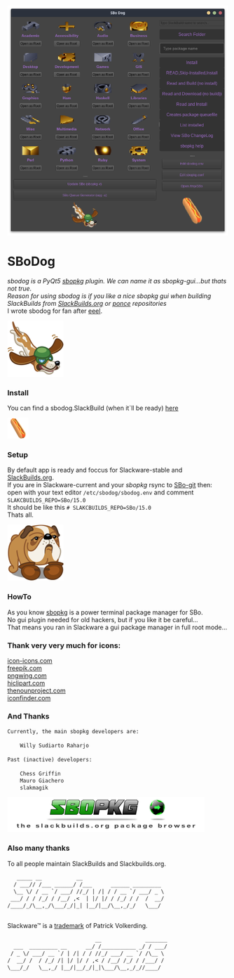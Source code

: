 ![](./app.png)

# SBoDog
*sbodog is a PyQt5  [sbopkg](https://sbopkg.org/) plugin. We can name it as sbopkg-gui...but thats not true.*<br>
*Reason for using sbodog is if you like a nice sbopkg gui when building SlackBuilds from [SlackBuilds.org](https://github.com/SlackBuildsOrg/slackbuilds.git) or [ponce](https://github.com/Ponce/slackbuilds) repositories*<br>
I wrote sbodog for fan after [eeel](https://github.com/rizitis/Eeel).

![sbodog](./sbodog-1.png)

### Install
You can find a sbodog.SlackBuild (when it`ll be ready) [here](https://github.com/rizitis/One4All_SlackBuild/tree/main/sbodog)

![sbodog](./sbodog-3.png)

### Setup
By default app is ready and foccus for Slackware-stable and [SlackBuilds.org](https://github.com/SlackBuildsOrg/slackbuilds.git).<br>
If you are in Slackware-current and your *sbopkg*  rsync to [SBo-git](https://github.com/Ponce/slackbuilds)  then:
<br>open with your text editor `/etc/sbodog/sbodog.env` and comment `SLAKCBUILDS_REPO=SBo/15.0`<br>
It should be like this `# SLAKCBUILDS_REPO=SBo/15.0` <br>
Thats all.

![](./sbodog-2.png)
### HowTo
As you know [sbopkg](https://sbopkg.org/) is a power terminal package manager for SBo.<br>
No gui plugin needed for old hackers, but if you like it be careful... <br>
That means you ran in Slackware a gui package manager in full root mode...<br>

### Thank very very much for icons:
[icon-icons.com](https://icon-icons.com)<br>
[freepik.com](https://www.freepik.com)<br>
[pngwing.com](https://www.pngwing.com/)<br>
[hiclipart.com](https://www.hiclipart.com/)<br>
[thenounproject.com](https://thenounproject.com/)<br>
[iconfinder.com](https://www.iconfinder.com/)<br>

### And Thanks 

```
Currently, the main sbopkg developers are:

    Willy Sudiarto Raharjo

Past (inactive) developers:

    Chess Griffin
    Mauro Giachero
    slakmagik

```

[![sbopkg](./lc_header.png)](https://sbopkg.org/)


### Also many thanks
To all people maintain SlackBuilds and Slackbuilds.org.<br>

```
   _____ __           __                          
  / ___// /___ ______/ /___      ______ _________ 
  \__ \/ / __ `/ ___/ //_/ | /| / / __ `/ ___/ _ \
 ___/ / / /_/ / /__/ ,<  | |/ |/ / /_/ / /  /  __/
/____/_/\__,_/\___/_/|_| |__/|__/\__,_/_/   \___/ 
                                                  

```
<p>
  
Slackware™ is a [trademark](http://www.slackware.com/trademark/trademark.php) of Patrick Volkerding.
  
</p>

```
                            __              _______
  ___  _________ __      __/ /___________ _/ / ___/
 / _ \/ ___/ __ `/ | /| / / //_/ ___/ __ `/ /\__ \ 
/  __/ /  / /_/ /| |/ |/ / ,< / /__/ /_/ / /___/ / 
\___/_/   \__,_/ |__/|__/_/|_|\___/\__,_/_//____/  
                                                   

```
